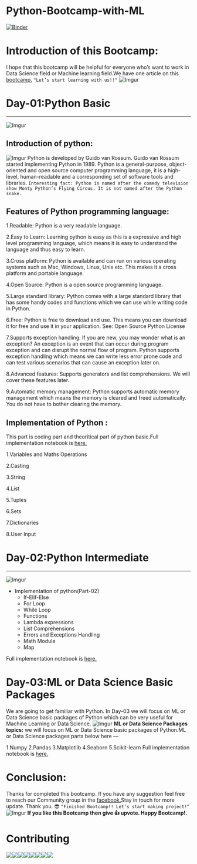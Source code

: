 # Python-Bootcamp-with-ML
[![Binder](https://mybinder.org/badge_logo.svg)](https://mybinder.org/v2/gh/harunshimanto/Python-Bootcamp-with-ML/master?urlpath=https%3A%2F%2Fgithub.com%2Fharunshimanto%2FPython-Bootcamp-with-ML)


# Introduction of this Bootcamp:
I hope that this bootcamp will be helpful for everyone who’s want to work in Data Science field or Machine learning field.We have one article on this [bootcamp.](https://hackernoon.com/python-bootcamp-for-ml-c321177b957e)
                      ``"Let’s start learning with us!!"``
![Imgur](https://i.imgur.com/eHJd47k.jpg)

# Day-01:Python Basic
-----------------------
![Imgur](https://i.imgur.com/kw7rTHr.jpg)
## Introduction of python:
![Imgur](https://i.imgur.com/hvakUZd.png)
Python is developed by Guido van Rossum. Guido van Rossum started implementing Python in 1989. Python is a general-purpose, object-oriented and open source computer programming language, it is a high-level, human-readable and a corresponding set of software tools and libraries.
```Interesting fact: Python is named after the comedy television show Monty Python’s Flying Circus. It is not named after the Python snake.```
## Features of Python programming language:
1.Readable: Python is a very readable language.

2.Easy to Learn: Learning python is easy as this is a expressive and high level programming language, which means it is easy to understand the language and thus easy to learn.

3.Cross platform: Python is available and can run on various operating systems such as Mac, Windows, Linux, Unix etc. This makes it a cross platform and portable language.

4.Open Source: Python is a open source programming language.

5.Large standard library: Python comes with a large standard library that has some handy codes and functions which we can use while writing code in Python.

6.Free: Python is free to download and use. This means you can download it for free and use it in your application. See: Open Source Python License

7.Supports exception handling: If you are new, you may wonder what is an exception? An exception is an event that can occur during program exception and can disrupt the normal flow of program. Python supports exception handling which means we can write less error prone code and can test various scenarios that can cause an exception later on.

8.Advanced features: Supports generators and list comprehensions. We will cover these features later.

9.Automatic memory management: Python supports automatic memory management which means the memory is cleared and freed automatically. You do not have to bother clearing the memory.

## Implementation of Python :
This part is coding part and theoritical part of python basic.Full implementation notebook is [here.]( https://goo.gl/NErwwb)

1.Variables and Maths Operations

2.Casting

3.String

4.List

5.Tuples

6.Sets

7.Dictionaries

8.User Input


# Day-02:Python Intermediate
------------------------------
![Imgur](https://i.imgur.com/HUxM3Bp.jpg)
* Implementation of python(Part-02) 
  * If-Elif-Else
  * For Loop
  * While Loop
  * Functions
  * Lambda expressions
  * List Comprehensions
  * Errors and Exceptions Handling
  * Math Module
  * Map
  
Full implementation notebook is [here.](https://goo.gl/hTVWak)

# Day-03:ML or Data Science Basic Packages
We are going to get familiar with Python. In Day-03 we will focus on ML or Data Science basic packages of Python which can be very useful for Machine Learning or Data Science.
![Imgur](https://i.imgur.com/oNi7u0g.jpg)
**ML or Data Science Packages topics:**
we will focus on ML or Data Science basic packages of Python.ML or Data Science packages parts below here —

1.Numpy
2.Pandas
3.Matplotlib
4.Seaborn
5.Scikit-learn
Full implementation notebook is [here.](https://goo.gl/jcmyGW)

# Conclusion:
Thanks for completed this bootcamp. If you have any suggestion feel free to reach our Community group in the [facebook.](https://www.facebook.com/groups/MachinelearningAI/)Stay in touch for more update. Thank you. 😎
                             ``“Finished Bootcamp!! Let’s start making project!”``
![Imgur](https://i.imgur.com/BQIwpTm.jpg)
**If you like this Bootcamp then give 👍 upvote. Happy Bootcamp!.**

# Contributing 
[![](https://sourcerer.io/fame/harunshimanto/harunshimanto/Python-Bootcamp-with-ML/images/0)](https://sourcerer.io/fame/harunshimanto/harunshimanto/Python-Bootcamp-with-ML/links/0)[![](https://sourcerer.io/fame/harunshimanto/harunshimanto/Python-Bootcamp-with-ML/images/1)](https://sourcerer.io/fame/harunshimanto/harunshimanto/Python-Bootcamp-with-ML/links/1)[![](https://sourcerer.io/fame/harunshimanto/harunshimanto/Python-Bootcamp-with-ML/images/2)](https://sourcerer.io/fame/harunshimanto/harunshimanto/Python-Bootcamp-with-ML/links/2)[![](https://sourcerer.io/fame/harunshimanto/harunshimanto/Python-Bootcamp-with-ML/images/3)](https://sourcerer.io/fame/harunshimanto/harunshimanto/Python-Bootcamp-with-ML/links/3)[![](https://sourcerer.io/fame/harunshimanto/harunshimanto/Python-Bootcamp-with-ML/images/4)](https://sourcerer.io/fame/harunshimanto/harunshimanto/Python-Bootcamp-with-ML/links/4)[![](https://sourcerer.io/fame/harunshimanto/harunshimanto/Python-Bootcamp-with-ML/images/5)](https://sourcerer.io/fame/harunshimanto/harunshimanto/Python-Bootcamp-with-ML/links/5)[![](https://sourcerer.io/fame/harunshimanto/harunshimanto/Python-Bootcamp-with-ML/images/6)](https://sourcerer.io/fame/harunshimanto/harunshimanto/Python-Bootcamp-with-ML/links/6)[![](https://sourcerer.io/fame/harunshimanto/harunshimanto/Python-Bootcamp-with-ML/images/7)](https://sourcerer.io/fame/harunshimanto/harunshimanto/Python-Bootcamp-with-ML/links/7)

